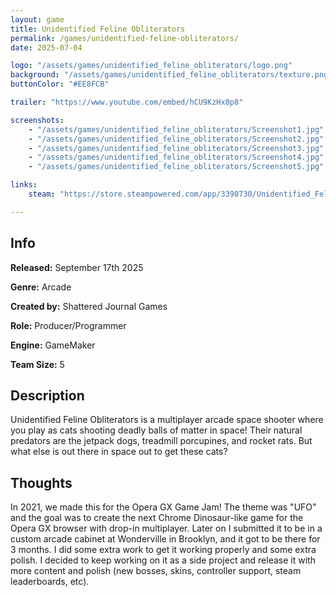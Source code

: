 ```yaml
---
layout: game
title: Unidentified Feline Obliterators
permalink: /games/unidentified-feline-obliterators/
date: 2025-07-04

logo: "/assets/games/unidentified_feline_obliterators/logo.png"
background: "/assets/games/unidentified_feline_obliterators/texture.png"
buttonColor: "#EE8FCB"

trailer: "https://www.youtube.com/embed/hCU9KzHx8p8"

screenshots:
    - "/assets/games/unidentified_feline_obliterators/Screenshot1.jpg"
    - "/assets/games/unidentified_feline_obliterators/Screenshot2.jpg"
    - "/assets/games/unidentified_feline_obliterators/Screenshot3.jpg"
    - "/assets/games/unidentified_feline_obliterators/Screenshot4.jpg"
    - "/assets/games/unidentified_feline_obliterators/Screenshot5.jpg"

links:
    steam: "https://store.steampowered.com/app/3390730/Unidentified_Feline_Obliterators/"  

---
```


## Info
  <p><strong>Released:</strong> September 17th 2025 </p>
  <p><strong>Genre:</strong> Arcade </p>
  <p><strong>Created by:</strong> Shattered Journal Games </p>
  <p><strong>Role:</strong> Producer/Programmer </p>
  <p><strong>Engine:</strong> GameMaker </p>
  <p><strong>Team Size:</strong> 5 </p>

## Description
Unidentified Feline Obliterators is a multiplayer arcade space shooter where you play as cats shooting deadly balls of matter in space! Their natural predators are the jetpack dogs, treadmill porcupines, and rocket rats. But what else is out there in space out to get these cats?

## Thoughts
In 2021, we made this for the Opera GX Game Jam! The theme was "UFO" and the goal was to create the next Chrome Dinosaur-like game for the Opera GX browser with drop-in multiplayer. Later on I submitted it to be in a custom arcade cabinet at Wonderville in Brooklyn, and it got to be there for 3 months. I did some extra work to get it working properly and some extra polish. I decided to keep working on it as a side project and release it with more content and polish (new bosses, skins, controller support, steam leaderboards, etc).